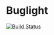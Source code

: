 # Buglight

[![Build Status](https://travis-ci.org/geminerald/buglight.svg?branch=master)](https://travis-ci.org/geminerald/buglight)
